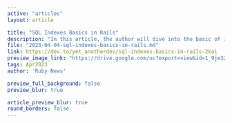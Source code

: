 ```yaml
---
active: "articles"
layout: article

title: "SQL Indexes Basics in Rails"
description: "In this article, the author will dive into the basic of indexes in SQL, and how we can create one index on data on our database with rails and SQL."
file: "2023-04-04-sql-indexes-basics-in-rails.md"
link: https://dev.to/yet_anotherdev/sql-indexes-basics-in-rails-2kai  
preview_image_link: "https://drive.google.com/uc?export=view&id=1_9je3ZEEZNEQdYL8XJfYMXQgJxCE4jt2"
tags: Apr2023
author: 'Ruby News'

preview_full_background: false
preview_blur: true

article_preview_blur: true
round_borders: false
---
```

